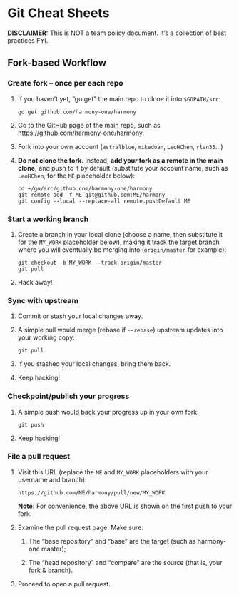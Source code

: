 # Git Cheat Sheets

**DISCLAIMER:** This is NOT a team policy document.
It’s a collection of best practices FYI.

## Fork-based Workflow

### Create fork – once per each repo

1. If you haven’t yet, “go get” the main repo to clone it into `$GOPATH/src`:

       go get github.com/harmony-one/harmony

2. Go to the GitHub page of the main repo,
   such as https://github.com/harmony-one/harmony.

3. Fork into your own account (`astralblue`, `mikedoan`, `LeoHChen`, `rlan35`…)

4. **Do not clone the fork.**  Instead, **add your fork as a remote in the main clone,** and push to it by default
   (substitute your account name, such as `LeoHChen`,
   for the `ME` placeholder below):

       cd ~/go/src/github.com/harmony-one/harmony
       git remote add -f ME git@github.com:ME/harmony
       git config --local --replace-all remote.pushDefault ME

### Start a working branch

1. Create a branch in your local clone
   (choose a name, then substitute it for the `MY_WORK` placeholder below),
   making it track the target branch where you will eventually be merging into
   (`origin/master` for example):
   
       git checkout -b MY_WORK --track origin/master
       git pull

2. Hack away!

### Sync with upstream

1. Commit or stash your local changes away.

2. A simple pull would merge (rebase if `--rebase`) upstream updates
   into your working copy:

       git pull

3. If you stashed your local changes, bring them back.

4. Keep hacking!

### Checkpoint/publish your progress

1. A simple push would back your progress up in your own fork:

       git push
       
2. Keep hacking!

### File a pull request

1. Visit this URL
   (replace the `ME` and `MY_WORK` placeholders with your username and branch):

       https://github.com/ME/harmony/pull/new/MY_WORK

   **Note:** For convenience, the above URL is shown on the first push to your fork.

2. Examine the pull request page.  Make sure:

    1. The “base repository” and “base” are the target
       (such as harmony-one master);

    2. The “head repository” and “compare” are the source
       (that is, your fork & branch).

3. Proceed to open a pull request.

